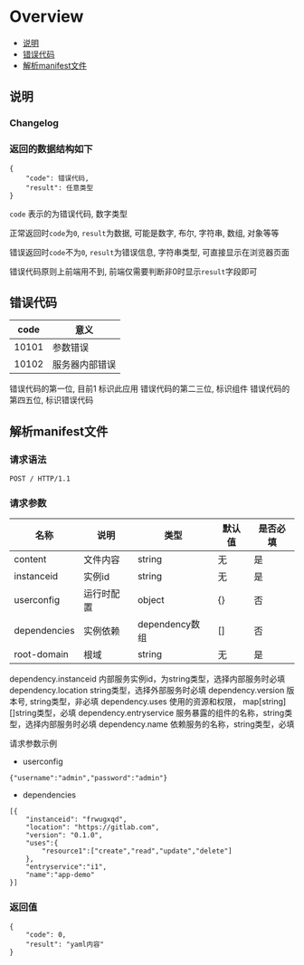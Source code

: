# Overview

- [说明](#说明)
- [错误代码](#错误代码)
- [解析manifest文件](#解析manifest文件)

<a name="说明"></a>

## 说明

### Changelog

### 返回的数据结构如下
```
{
    "code": 错误代码,
    "result": 任意类型
}
```

`code` 表示的为错误代码, 数字类型

正常返回时`code`为`0`, `result`为数据, 可能是数字, 布尔, 字符串, 数组, 对象等等

错误返回时`code`不为`0`, `result`为错误信息, 字符串类型, 可直接显示在浏览器页面

错误代码原则上前端用不到, 前端仅需要判断非0时显示`result`字段即可


<a name="错误代码"></a>
## 错误代码

|  code     |意义  | 
|  ----   |----  |
| 10101   | 参数错误 |
| 10102   | 服务器内部错误 |

错误代码的第一位, 目前1 标识此应用
错误代码的第二三位, 标识组件
错误代码的第四五位, 标识错误代码

<a name="解析manifest文件"></a>
## 解析manifest文件


### 请求语法
```
POST / HTTP/1.1
```

### 请求参数
|名称|说明|类型|默认值|是否必填|
|---|---|---|---|---|
|content|文件内容|string|无|是|
|instanceid|实例id|string|无|是|
|userconfig|运行时配置|object|{}|否|
|dependencies|实例依赖|dependency数组|[]|否|
|root-domain|根域|string|无|是|

dependency.instanceid 内部服务实例id，为string类型，选择内部服务时必填
dependency.location string类型，选择外部服务时必填
dependency.version 版本号, string类型，非必填
dependency.uses  使用的资源和权限， map[string] []string类型，必填
dependency.entryservice 服务暴露的组件的名称，string类型，选择内部服务时必填
dependency.name 依赖服务的名称，string类型，必填

请求参数示例

* userconfig
```
{"username":"admin","password":"admin"}
```

* dependencies
```
[{
    "instanceid": "frwugxqd",
    "location": "https://gitlab.com",
    "version": "0.1.0",
    "uses":{
        "resource1":["create","read","update","delete"]
    },
    "entryservice":"i1",
    "name":"app-demo"
}]
```

### 返回值
```
{
    "code": 0,
    "result": "yaml内容"
}
```